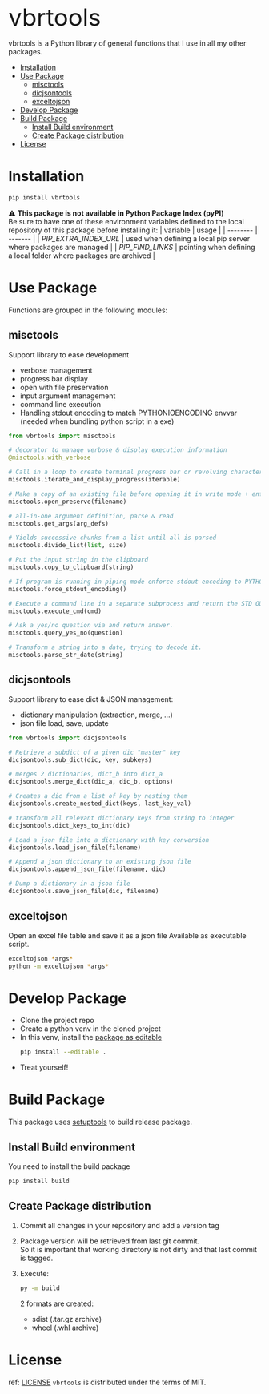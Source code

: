 <font size="8">vbrtools</font>

vbrtools is a Python library of general functions that I use in all my other packages.

- [Installation](#installation)
- [Use Package](#use-package)
  - [misctools](#misctools)
  - [dicjsontools](#dicjsontools)
  - [exceltojson](#exceltojson)
- [Develop Package](#develop-package)
- [Build Package](#build-package)
  - [Install Build environment](#install-build-environment)
  - [Create Package distribution](#create-package-distribution)
- [License](#license)

# Installation

```bash
pip install vbrtools
```

⚠️ **This package is not available in Python Package Index (pyPI)**  
Be sure to have one of these environment variables defined to the local repository of this package before installing it:
| variable   | usage  |
| -------- | ------- |
| *PIP_EXTRA_INDEX_URL* | used when defining a local pip server where packages are managed |
| *PIP_FIND_LINKS* | pointing when defining a local folder where packages are archived |

# Use Package

Functions are grouped in the following modules:

## misctools

Support library to ease development
* verbose management
* progress bar display
* open with file preservation
* input argument management
* command line execution
* Handling stdout encoding to match PYTHONIOENCODING envvar (needed when bundling python script in a exe)

```python
from vbrtools import misctools

# decorator to manage verbose & display execution information
@misctools.with_verbose

# Call in a loop to create terminal progress bar or revolving character
misctools.iterate_and_display_progress(iterable)

# Make a copy of an existing file before opening it in write mode + enforce encoding to UTF-8 by default
misctools.open_preserve(filename)

# all-in-one argument definition, parse & read
misctools.get_args(arg_defs)

# Yields successive chunks from a list until all is parsed
misctools.divide_list(list, size)

# Put the input string in the clipboard
misctools.copy_to_clipboard(string)

# If program is running in piping mode enforce stdout encoding to PYTHONIOENCODING.
misctools.force_stdout_encoding()

# Execute a command line in a separate subprocess and return the STD OUT
misctools.execute_cmd(cmd)

# Ask a yes/no question via and return answer.
misctools.query_yes_no(question)

# Transform a string into a date, trying to decode it.
misctools.parse_str_date(string)
```

## dicjsontools

Support library to ease dict & JSON management:
* dictionary manipulation (extraction, merge, ...)
* json file load, save, update

```python
from vbrtools import dicjsontools

# Retrieve a subdict of a given dic "master" key
dicjsontools.sub_dict(dic, key, subkeys)

# merges 2 dictionaries, dict_b into dict_a
dicjsontools.merge_dict(dic_a, dic_b, options)

# Creates a dic from a list of key by nesting them
dicjsontools.create_nested_dict(keys, last_key_val)

# transform all relevant dictionary keys from string to integer
dicjsontools.dict_keys_to_int(dic)

# Load a json file into a dictionary with key conversion
dicjsontools.load_json_file(filename)

# Append a json dictionary to an existing json file
dicjsontools.append_json_file(filename, dic)

# Dump a dictionary in a json file
dicjsontools.save_json_file(dic, filename)
```

## exceltojson

Open an excel file table and save it as a json file
Available as executable script.

```bash
exceltojson *args*
python -m exceltojson *args*
```

# Develop Package

* Clone the project repo
* Create a python venv in the cloned project
* In this venv, install the [package as editable](https://setuptools.pypa.io/en/latest/userguide/development_mode.html)
  ```bash
  pip install --editable .
  ```
* Treat yourself!

# Build Package

This package uses [setuptools](https://setuptools.pypa.io/) to build release package.

## Install Build environment

You need to install the build package
```bash
pip install build
```

## Create Package distribution

1. Commit all changes in your repository and add a version tag

1. Package version will be retrieved from last git commit.  
   So it is important that working directory is not dirty and that last commit is tagged.

1. Execute:
    ```bash
    py -m build
    ```
    2 formats are created:
    * sdist (.tar.gz archive)
    * wheel (.whl archive)

# License

ref: [LICENSE](.\LICENSE)
`vbrtools` is distributed under the terms of MIT.